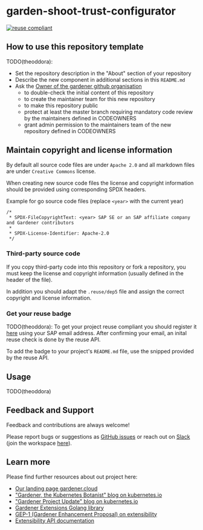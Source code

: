 # garden-shoot-trust-configurator

[![reuse compliant](https://reuse.software/badge/reuse-compliant.svg)](https://reuse.software/)

## How to use this repository template

TODO(theoddora):
- Set the repository description in the "About" section of your repository
- Describe the new component in additional sections in this `README.md`
- Ask the [Owner of the gardener github organisation](https://github.com/orgs/gardener/people?query=role%3Aowner)
  - to double-check the initial content of this repository
  - to create the maintainer team for this new repository
  - to make this repository public
  - protect at least the master branch requiring mandatory code review by the maintainers defined in CODEOWNERS
  - grant admin permission to the maintainers team of the new repository defined in CODEOWNERS

## Maintain copyright and license information
By default all source code files are under `Apache 2.0` and all markdown files are under `Creative Commons` license.

When creating new source code files the license and copyright information should be provided using corresponding SPDX headers.

Example for go source code files (replace `<year>` with the current year)
```
/*
 * SPDX-FileCopyrightText: <year> SAP SE or an SAP affiliate company and Gardener contributors
 *
 * SPDX-License-Identifier: Apache-2.0
 */
```

### Third-party source code

If you copy third-party code into this repository or fork a repository, you must keep the license and copyright information (usually defined in the header of the file).

In addition you should adapt the `.reuse/dep5` file and assign the correct copyright and license information.

### Get your reuse badge

TODO(theoddora):
To get your project reuse compliant you should register it [here](https://api.reuse.software/register) using your SAP email address. After confirming your email, an inital reuse check is done by the reuse API.

To add the badge to your project's `README.md` file, use the snipped provided by the reuse API.


## Usage

TODO(theoddora)

## Feedback and Support

Feedback and contributions are always welcome!

Please report bugs or suggestions as [GitHub issues](https://github.com/gardener/garden-shoot-trust-configurator/issues) or reach out on [Slack](https://gardener-cloud.slack.com/) (join the workspace [here](https://gardener.cloud/community/community-bio/)).

## Learn more

Please find further resources about out project here:

* [Our landing page gardener.cloud](https://gardener.cloud/)
* ["Gardener, the Kubernetes Botanist" blog on kubernetes.io](https://kubernetes.io/blog/2018/05/17/gardener/)
* ["Gardener Project Update" blog on kubernetes.io](https://kubernetes.io/blog/2019/12/02/gardener-project-update/)
* [Gardener Extensions Golang library](https://godoc.org/github.com/gardener/gardener/extensions/pkg)
* [GEP-1 (Gardener Enhancement Proposal) on extensibility](https://github.com/gardener/gardener/blob/master/docs/proposals/01-extensibility.md)
* [Extensibility API documentation](https://github.com/gardener/gardener/tree/master/docs/extensions)
